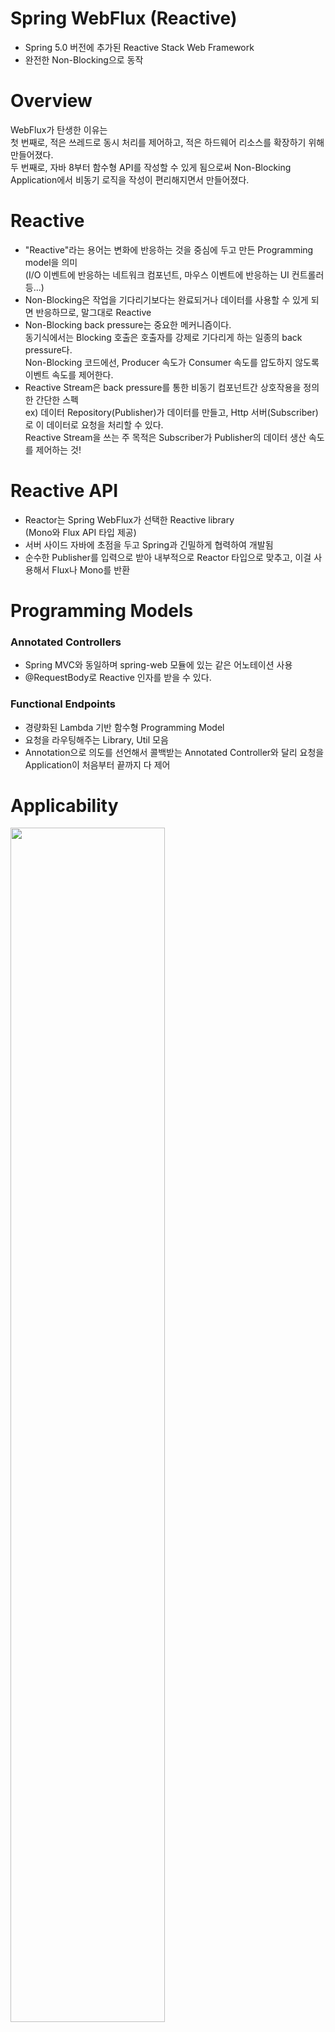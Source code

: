 # Spring WebFlux (Reactive)
- Spring 5.0 버전에 추가된 Reactive Stack Web Framework  
- 완전한 Non-Blocking으로 동작

# Overview
WebFlux가 탄생한 이유는   
첫 번째로, 적은 쓰레드로 동시 처리를 제어하고, 적은 하드웨어 리소스를 확장하기 위해 만들어졌다.  
두 번째로, 자바 8부터 함수형 API를 작성할 수 있게 됨으로써 Non-Blocking Application에서 비동기 로직을 작성이 편리해지면서 만들어졌다.


# Reactive
- "Reactive"라는 용어는 변화에 반응하는 것을 중심에 두고 만든 Programming model을 의미  
  (I/O 이벤트에 반응하는 네트워크 컴포넌트, 마우스 이벤트에 반응하는 UI 컨트롤러 등...)  
- Non-Blocking은 작업을 기다리기보다는 완료되거나 데이터를 사용할 수 있게 되면 반응하므로, 말그대로 Reactive
- Non-Blocking back pressure는 중요한 메커니즘이다.  
  동기식에서는 Blocking 호출은 호출자를 강제로 기다리게 하는 일종의 back pressure다.  
  Non-Blocking 코드에선, Producer 속도가 Consumer 속도를 압도하지 않도록 이벤트 속도를 제어한다.
- Reactive Stream은 back pressure를 통한 비동기 컴포넌트간 상호작용을 정의한 간단한 스펙  
  ex) 데이터 Repository(Publisher)가 데이터를 만들고, Http 서버(Subscriber)로 이 데이터로 요청을 처리할 수 있다.  
  Reactive Stream을 쓰는 주 목적은 Subscriber가 Publisher의 데이터 생산 속도를 제어하는 것!

# Reactive API
- Reactor는 Spring WebFlux가 선택한 Reactive library  
  (Mono와 Flux API 타입 제공)
- 서버 사이드 자바에 초점을 두고 Spring과 긴밀하게 협력하여 개발됨
- 순수한 Publisher를 입력으로 받아 내부적으로 Reactor 타입으로 맞추고, 이걸 사용해서 Flux나 Mono를 반환

# Programming Models
### Annotated Controllers
- Spring MVC와 동일하며 spring-web 모듈에 있는 같은 어노테이션 사용
- @RequestBody로 Reactive 인자를 받을 수 있다.
### Functional Endpoints
- 경량화된 Lambda 기반 함수형 Programming Model
- 요청을 라우팅해주는 Library, Util 모음
- Annotation으로 의도를 선언해서 콜백받는 Annotated Controller와 달리 요청을 Application이 처음부터 끝까지 다 제어 

# Applicability
<img src="https://user-images.githubusercontent.com/9473513/119232799-74c19e80-bb61-11eb-8e40-19099cd130df.png" width="70%" />  

- 이미 잘 동작하고 있는 Application이라면 굳이 바꿀 필요 없다.
- Spring MVC Application에서 외부 서비스를 호출한다면 Reactive WebClient 사용을 고려해보자.  
  서비스 호출에 지연이 있거나 여러 서비스가 엮여 있는 API라면 효과가 좋다.
- 팀 규모가 크다면 Non-Blocking, 함수형, 선언적 프로그래밍은 Running Curve가 높다는 점을 고려해야 한다.  
  한 번에 전환하지 않고 Reactive WebClient부터 적용해보는 것도 좋은 방법이다.  
  Non-Blocking IO 동작 방식과 효과부터 학습하는 것이 좋다. 
  
# Performance
WebClient를 사용해서 외부 서비스 호출을 병렬로 처리하면 빨라질 수 있지만, 전반적으로 보면 Non-Blocking 방식이 처리할 일이 더 많다 보니 처리 시간이 더 길어질 수 있다.  
이점이라고 하면 고정된 적은 thread와 적은 memory로도 확장할 수 있다.  
예측할 수 있는 방법으로 확장하기 때문에 부하 속에서도 Application의 복원 능력은 더 좋아진다.  
이 점이 Reactive stack의 강점이고 그 차이는 엄청나다.